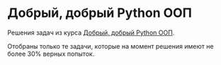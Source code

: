 # Добрый, добрый Python ООП
Решения задач из курса [Добрый, добрый Python ООП](https://stepik.org/course/116336/syllabus).

Отобраны только те задачи, которые на момент решения имеют не более 30% верных попыток.
